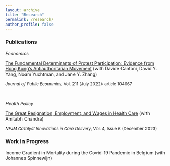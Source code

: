 ```yaml
---
layout: archive
title: "Research"
permalink: /research/
author_profile: false
---
```


### Publications

_Economics_

[The Fundamental Determinants of Protest Participation: Evidence from Hong Kong’s Antiauthoritarian Movement](../files/hk_descriptive.pdf) (with Davide Cantoni, David Y. Yang, Noam Yuchtman, and Jane Y. Zhang)

<span style="margin-top: -0.5em; font-size: small;">_Journal of Public Economics_, Vol. 211 (July 2022): article 104667 </span>

<br>

_Health Policy_

[The Great Resignation, Employment, and Wages in Health Care](https://catalyst.nejm.org/doi/full/10.1056/CAT.23.0315) (with Amitabh Chandra)

<span style="margin-top: -0.5em; font-size: small;"> _NEJM Catalyst Innovations in Care Delivery_, Vol. 4, Issue 6 (December 2023) </span>

### Work in Progress

Income Gradient in Mortality during the Covid-19 Pandemic in Belgium (with Johannes Spinnewijn)